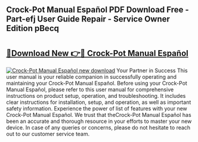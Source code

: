 ## Crock-Pot Manual Español PDF Download Free - Part-efj User Guide Repair - Service Owner Edition pBecq

# <h2><a href="http://bc39051.oget.top/?id=Crock-Pot+Manual+Espa%c3%b1ol">🔗Download New 👉🔴 Crock-Pot Manual Español</a></h2>

[![Crock-Pot Manual Español new download](https://i.imgur.com/5g1atiW.png)](http://bc39051.oget.top/?id=Crock-Pot+Manual+Espa%c3%b1ol)
Your Partner in Success This user manual is your reliable companion in successfully operating and maintaining your Crock-Pot Manual Español. Before using your Crock-Pot Manual Español, please refer to this user manual for comprehensive instructions on product setup, operation, and troubleshooting. It includes clear instructions for installation, setup, and operation, as well as important safety information. Experience the power of list of features with your new Crock-Pot Manual Español. We trust that theCrock-Pot Manual Español has been an accurate and thorough resource in your efforts to master your new device. In case of any queries or concerns, please do not hesitate to reach out to our customer service team.
